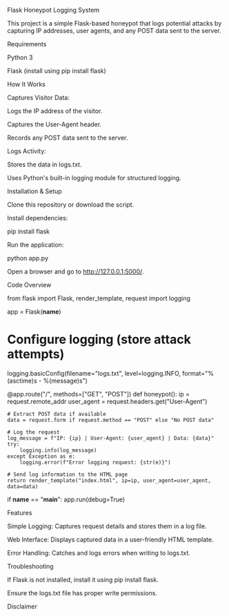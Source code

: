Flask Honeypot Logging System

This project is a simple Flask-based honeypot that logs potential attacks by capturing IP addresses, user agents, and any POST data sent to the server.

Requirements

Python 3

Flask (install using pip install flask)

How It Works

Captures Visitor Data:

Logs the IP address of the visitor.

Captures the User-Agent header.

Records any POST data sent to the server.

Logs Activity:

Stores the data in logs.txt.

Uses Python's built-in logging module for structured logging.

Installation & Setup

Clone this repository or download the script.

Install dependencies:

pip install flask

Run the application:

python app.py

Open a browser and go to http://127.0.0.1:5000/.

Code Overview

from flask import Flask, render_template, request
import logging

app = Flask(__name__)

# Configure logging (store attack attempts)
logging.basicConfig(filename="logs.txt", level=logging.INFO, format="%(asctime)s - %(message)s")

@app.route("/", methods=["GET", "POST"])
def honeypot():
    ip = request.remote_addr
    user_agent = request.headers.get("User-Agent")
    
    # Extract POST data if available
    data = request.form if request.method == "POST" else "No POST data"
    
    # Log the request
    log_message = f"IP: {ip} | User-Agent: {user_agent} | Data: {data}"
    try:
        logging.info(log_message)
    except Exception as e:
        logging.error(f"Error logging request: {str(e)}")
    
    # Send log information to the HTML page
    return render_template("index.html", ip=ip, user_agent=user_agent, data=data)

if __name__ == "__main__":
    app.run(debug=True)

Features

Simple Logging: Captures request details and stores them in a log file.

Web Interface: Displays captured data in a user-friendly HTML template.

Error Handling: Catches and logs errors when writing to logs.txt.

Troubleshooting

If Flask is not installed, install it using pip install flask.

Ensure the logs.txt file has proper write permissions.

Disclaimer


